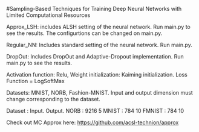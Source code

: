 #Sampling-Based Techniques for Training Deep Neural Networks with Limited Computational Resources


Approx_LSH: includes ALSH setting of the neural network. Run main.py to see the results. The configurtions can be changed on main.py.

Regular_NN: Includes standard setting of the neural network. Run main.py.

DropOut: Includes DropOut and Adaptive-Dropout implementation. Run main.py to see the results.

Activation function: Relu, Weight initialization: Kaiming initialization.
Loss Function = LogSoftMax

Datasets: MNIST, NORB, Fashion-MNIST.
Input and output dimension must change corresponding to the dataset.

Dataset : Input.   Output.
NORB    : 9216       5
MNIST   : 784        10 
FMNIST  : 784        10

Check out MC Approx here:
https://github.com/acsl-technion/approx
